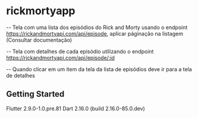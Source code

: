# rickmortyapp

-- Tela com uma lista dos episódios  do Rick and Morty usando o endpoint https://rickandmortyapi.com/api/episode, aplicar páginação na listagem (Consultar documentação)

-- Tela com detalhes de cada episódio utilizando o endpoint https://rickandmortyapi.com/api/episode/:id 

-- Quando clicar em um item da tela da lista de episódios deve ir para a tela de detalhes

## Getting Started

Flutter 2.9.0-1.0.pre.81
Dart 2.16.0 (build 2.16.0-85.0.dev)